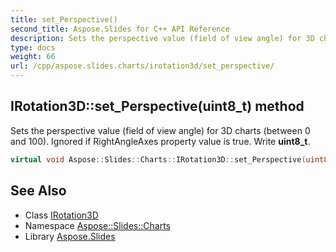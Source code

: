 ```yaml
---
title: set_Perspective()
second_title: Aspose.Slides for C++ API Reference
description: Sets the perspective value (field of view angle) for 3D charts (between 0 and 100). Ignored if RightAngleAxes property value is true. Write uint8_t.
type: docs
weight: 66
url: /cpp/aspose.slides.charts/irotation3d/set_perspective/
---
```

## IRotation3D::set_Perspective(uint8_t) method


Sets the perspective value (field of view angle) for 3D charts (between 0 and 100). Ignored if RightAngleAxes property value is true. Write **uint8_t**.

```cpp
virtual void Aspose::Slides::Charts::IRotation3D::set_Perspective(uint8_t value)=0
```

## See Also

* Class [IRotation3D](./)
* Namespace [Aspose::Slides::Charts](../)
* Library [Aspose.Slides](../../)